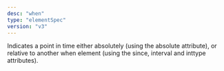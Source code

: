 ```yaml
---
desc: "when"
type: "elementSpec"
version: "v3"
---
```


Indicates a point in time either absolutely (using the absolute attribute), or relative
to another when element (using the since, interval and inttype attributes).